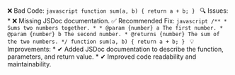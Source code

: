 ❌ Bad Code: ```javascript function sum(a, b) { return a + b; } ``` 🔍 Issues: * ❌ Missing JSDoc documentation. ✅ Recommended Fix: ```javascript /** * Sums two numbers together. * * @param {number} a The first number. * @param {number} b The second number. * @returns {number} The sum of the two numbers. */ function sum(a, b) { return a + b; } ``` 💡 Improvements: * ✔ Added JSDoc documentation to describe the function, parameters, and return value. * ✔ Improved code readability and maintainability.
